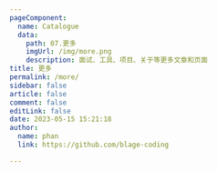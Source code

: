```yaml
---
pageComponent: 
  name: Catalogue
  data: 
    path: 07.更多
    imgUrl: /img/more.png
    description: 面试、工具、项目、关于等更多文章和页面
title: 更多
permalink: /more/
sidebar: false
article: false
comment: false
editLink: false
date: 2023-05-15 15:21:18
author: 
  name: phan
  link: https://github.com/blage-coding

---
```

